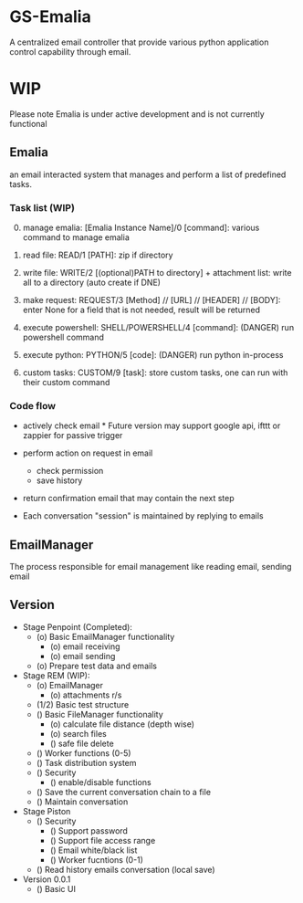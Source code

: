 # GS-Emalia
A centralized email controller that provide various python application control capability through email.

# WIP
Please note Emalia is under active development and is not currently functional

## Emalia
an email interacted system that manages and perform a list of predefined tasks.

### Task list (WIP)
0. manage emalia: [Emalia Instance Name]/0 [command]: various command to manage emalia
1. read file: READ/1 [PATH]: zip if directory
2. write file: WRITE/2 [(optional)PATH to directory] + attachment list: write all to a directory (auto create if DNE)
3. make request: REQUEST/3 [Method] // [URL] // [HEADER] // [BODY]: enter None for a field that is not needed, result will be returned
4. execute powershell: SHELL/POWERSHELL/4 [command]: (DANGER) run powershell command
5. execute python: PYTHON/5 [code]: (DANGER) run python in-process

9. custom tasks: CUSTOM/9 [task]: store custom tasks, one can run with their custom command

### Code flow
- actively check email
  \* Future version may support google api, ifttt or zappier for passive trigger
- perform action on request in email
    - check permission
    - save history
- return confirmation email that may contain the next step

- Each conversation "session" is maintained by replying to emails

## EmailManager
The process responsible for email management like reading email, sending email

## Version
- Stage Penpoint (Completed):
    - (o) Basic EmailManager functionality
      - (o) email receiving
      - (o) email sending
    - (o) Prepare test data and emails
- Stage REM (WIP):  
    - (o) EmailManager
      - (o) attachments r/s
    - (1/2) Basic test structure
    - () Basic FileManager functionality
      - (o) calculate file distance (depth wise)
      - (o) search files
      - () safe file delete
    - () Worker functions (0-5)
    - () Task distribution system
    - () Security
      - () enable/disable functions
    - () Save the current conversation chain to a file
    - () Maintain conversation
- Stage Piston 
    - () Security
        - () Support password
        - () Support file access range
        - () Email white/black list
        - () Worker fucntions (0-1)
    - () Read history emails conversation (local save)
- Version 0.0.1
    - () Basic UI

